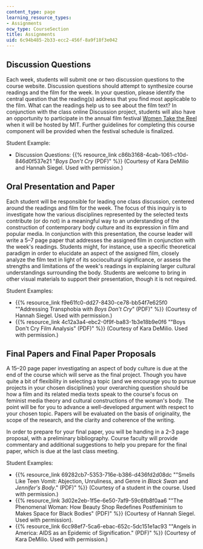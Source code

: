 ```yaml
---
content_type: page
learning_resource_types:
- Assignments
ocw_type: CourseSection
title: Assignments
uid: 6c94b485-2b33-ecc2-456f-8a9f18f3e042
---
```


Discussion Questions
--------------------

Each week, students will submit one or two discussion questions to the course website. Discussion questions should attempt to synthesize course readings and the film for the week. In your question, please identify the central question that the reading(s) address that you find most applicable to the film. What can the readings help us to see about the film text? In conjunction with the class online Discussion project, students will also have an opportunity to participate in the annual film festival [Women Take the Reel](http://studentlife.mit.edu/women/programs/womentakethereel) when it will be hosted by MIT. Further guidelines for completing this course component will be provided when the festival schedule is finalized.

Student Example:

*   Discussion Questions: {{% resource_link c86b3168-4cab-1061-c10d-846d0f537e21 "_Boys Don’t Cry_ (PDF)" %}} (Courtesy of Kara DeMilio and Hannah Siegel. Used with permission.)

Oral Presentation and Paper
---------------------------

Each student will be responsible for leading one class discussion, centered around the readings and film for the week. The focus of this inquiry is to investigate how the various disciplines represented by the selected texts contribute (or do not) in a meaningful way to an understanding of the construction of contemporary body culture and its expression in film and popular media. In conjunction with this presentation, the course leader will write a 5–7 page paper that addresses the assigned film in conjunction with the week's readings. Students might, for instance, use a specific theoretical paradigm in order to elucidate an aspect of the assigned film, closely analyze the film text in light of its sociocultural significance, or assess the strengths and limitations of the week's readings in explaining larger cultural understandings surrounding the body. Students are welcome to bring in other visual materials to support their presentation, though it is not required.

Student Examples:

*   {{% resource_link f9e61fc0-dd27-8430-ce78-bb54f7e625f0 "\"Addressing Transphobia with _Boys Don’t Cry_\" (PDF)" %}} (Courtesy of Hannah Siegel. Used with permission.)
*   {{% resource_link 4c12a3a4-ebc2-0f9f-ba83-1b3e18b9e0f6 "\"Boys Don't Cry Film Analysis\" (PDF)" %}} (Courtesy of Kara DeMilio. Used with permission.)

Final Papers and Final Paper Proposals
--------------------------------------

A 15–20 page paper investigating an aspect of body culture is due at the end of the course which will serve as the final project. Though you have quite a bit of flexibility in selecting a topic (and we encourage you to pursue projects in your chosen disciplines) your overarching question should be how a film and its related media texts speak to the course's focus on feminist media theory and cultural constructions of the woman's body. The point will be for you to advance a well-developed argument with respect to your chosen topic. Papers will be evaluated on the basis of originality, the scope of the research, and the clarity and coherence of the writing.

In order to prepare for your final paper, you will be handing in a 2–3 page proposal, with a preliminary bibliography. Course faculty will provide commentary and additional suggestions to help you prepare for the final paper, which is due at the last class meeting.

Student Examples:

*   {{% resource_link 69282cb7-5353-716e-b386-d436fd2d08dc "\"Smells Like Teen Vomit: Abjection, Unruliness, and Genre in _Black Swan_ and _Jennifer's Body_.\" (PDF)" %}} (Courtesy of a student in the course. Used with permission.)
*   {{% resource_link 3d02e2eb-1f5e-6e50-7af9-59c6fb8f0aa6 "\"The Phenomenal Woman: How Beauty Shop Redefines Postfeminism to Makes Space for Black Bodies\" (PDF)" %}} (Courtesy of Hannah Siegel. Used with permission).
*   {{% resource_link 6cc98ef7-5ca6-ebac-652c-5dc151e1ac93 "\"Angels in America: AIDS as an Epidemic of Signification.\" (PDF)" %}} (Courtesy of Kara DeMilio. Used with permission.)